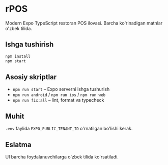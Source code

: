 # rPOS

Modern Expo TypeScript restoran POS ilovasi. Barcha ko'rinadigan matnlar o'zbek tilida.

## Ishga tushirish

```bash
npm install
npm start
```

## Asosiy skriptlar

- `npm run start` – Expo serverni ishga tushurish
- `npm run android` / `npm run ios` / `npm run web`
- `npm run fix:all` – lint, format va typecheck

## Muhit

`.env` faylida `EXPO_PUBLIC_TENANT_ID` o'rnatilgan bo'lishi kerak.

## Eslatma

UI barcha foydalanuvchilarga o'zbek tilida ko'rsatiladi.
